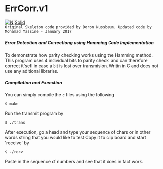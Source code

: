 # ErrCorr.v1
[![N|Solid](http://i.imgur.com/aUrmbj4.jpg)](http://nonameslol.com)  
`Original Skeleton code provided by Doron Nussbaum.
Updated code by Mohamad Yassine - January 2017`
##### Error Detection and Correctiong using Hamming Code Implementation
To demonstrate how parity checking works using the Hamming method. This program uses 4 individual bits to parity check, and can therefore correct it'sefl in case a bit is lost over transmision.
Writin in C and does not use any aditional libraries.

##### Compilation and Execution
You can simply compile the `c` files using the following
```sh
$ make
```
Run the transmit program by 
```sh
$ ./trans
```
After execution, go a head and type your sequence of chars or in other words string that you would like to test
Copy it to clip board and start 'receive' by
```sh
$ ./recv
```
Paste in the sequence of numbers and see that it does in fact work.

